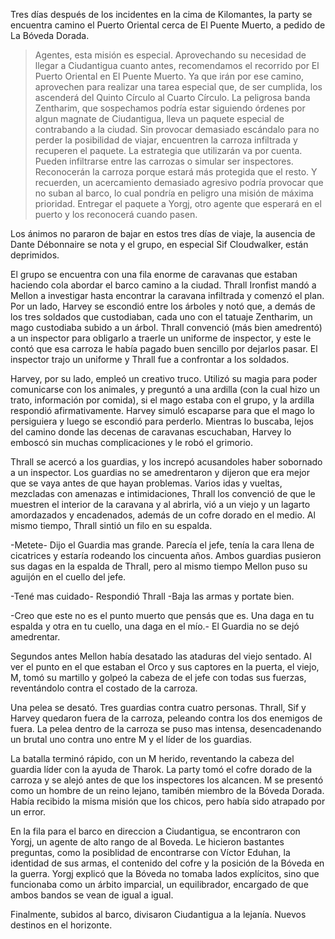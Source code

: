 Tres días después de los incidentes en la cima de Kilomantes, la party se encuentra camino el Puerto Oriental cerca de El Puente Muerto, a pedido de La Bóveda Dorada.

> Agentes, esta misión es especial. Aprovechando su necesidad de llegar a Ciudantigua cuanto antes, recomendamos el recorrido por El Puerto Oriental en El Puente Muerto. Ya que irán por ese camino, aprovechen para realizar una tarea especial que, de ser cumplida, los ascenderá del Quinto Círculo al Cuarto Círculo.
> La peligrosa banda Zentharim, que sospechamos podría estar siguiendo órdenes por algun magnate de Ciudantigua, lleva un paquete especial de contrabando a la ciudad. Sin provocar demasiado escándalo para no perder la posibilidad de viajar, encuentren la carroza infiltrada y recuperen el paquete.
> La estrategia que utilizarán va por cuenta. Pueden infiltrarse entre las carrozas o simular ser inspectores. Reconocerán la carroza porque estará más protegida que el resto. Y recuerden, un acercamiento demasiado agresivo podría provocar que no suban al barco, lo cual pondría en peligro una misión de máxima prioridad.
> Entregar el paquete a Yorgj, otro agente que esperará en el puerto y los reconocerá cuando pasen.

Los ánimos no pararon de bajar en estos tres días de viaje, la ausencia de Dante Débonnaire se nota y el grupo, en especial Sif Cloudwalker, están deprimidos.

El grupo se encuentra con una fila enorme de caravanas que estaban haciendo cola abordar el barco camino a la ciudad. Thrall Ironfist mandó a Mellon a investigar hasta encontrar la caravana infiltrada y comenzó el plan. Por un lado, Harvey se escondió entre los árboles y notó que, a demás de los tres soldados que custodiaban, cada uno con el tatuaje Zentharim, un mago custodiaba subido a un árbol. Thrall convenció (más bien amedrentó) a un inspector para obligarlo a traerle un uniforme de inspector, y este le contó que esa carroza le había pagado buen sencillo por dejarlos pasar. El inspector trajo un uniforme y Thrall fue a confrontar a los soldados.

Harvey, por su lado, empleó un creativo truco. Utilizó su magia para poder comunicarse con los animales, y preguntó a una ardilla (con la cual hizo un trato, información por comida), si el mago estaba con el grupo, y la ardilla respondió afirmativamente. Harvey simuló escaparse para que el mago lo persiguiera y luego se escondió para perderlo. Mientras lo buscaba, lejos del camino donde las decenas de caravanas escuchaban, Harvey lo emboscó sin muchas complicaciones y le robó el grimorio.

Thrall se acercó a los guardias, y los increpó acusandoles haber sobornado a un inspector. Los guardias no se amedrentaron y dijeron que era mejor que se vaya antes de que hayan problemas. Varios idas y vueltas, mezcladas con amenazas e intimidaciones, Thrall los convenció de que le muestren el interior de la caravana y al abrirla, vió a un viejo y un lagarto amordazados y encadenados, además de un cofre dorado en el medio. Al mismo tiempo, Thrall sintió un filo en su espalda.

-Metete- Dijo el Guardia mas grande. Parecía el jefe, tenía la cara llena de cicatrices y estaría rodeando los cincuenta años. Ambos guardias pusieron sus dagas en la espalda de Thrall, pero al mismo tiempo Mellon puso su aguijón en el cuello del jefe.

-Tené mas cuidado- Respondió Thrall -Baja las armas y portate bien.

-Creo que este no es el punto muerto que pensás que es. Una daga en tu espalda y otra en tu cuello, una daga en el mío.- El Guardia no se dejó amedrentar.

Segundos antes Mellon había desatado las ataduras del viejo sentado. Al ver el punto en el que estaban el Orco y sus captores en la puerta, el viejo, M, tomó su martillo y golpeó la cabeza de el jefe con todas sus fuerzas, reventándolo contra el costado de la carroza.

Una pelea se desató. Tres guardias contra cuatro personas. Thrall, Sif y Harvey quedaron fuera de la carroza, peleando contra los dos enemigos de fuera. La pelea dentro de la carroza se puso mas intensa, desencadenando un brutal uno contra uno entre M y el líder de los guardias.

La batalla terminó rápido, con un M herido, reventando la cabeza del guardia líder con la ayuda de Tharok. La party tomó el cofre dorado de la carroza y se alejó antes de que los inspectores los alcancen. M se presentó como un hombre de un reino lejano, tamibén miembro de la Bóveda Dorada. Había recibido la misma misión que los chicos, pero había sido atrapado por un error.

En la fila para el barco en direccion a Ciudantigua, se encontraron con Yorgj, un agente de alto rango de al Boveda. Le hicieron bastantes preguntas, como la posiblidad de encontrarse con Víctor Eduhan, la identidad de sus armas, el contenido del cofre y la posición de la Bóveda en la guerra. Yorgj explicó que la Bóveda no tomaba lados explícitos, sino que funcionaba como un árbito imparcial, un equilibrador, encargado de que ambos bandos se vean de igual a igual.

Finalmente, subidos al barco, divisaron Ciudantigua a la lejanía. Nuevos destinos en el horizonte.